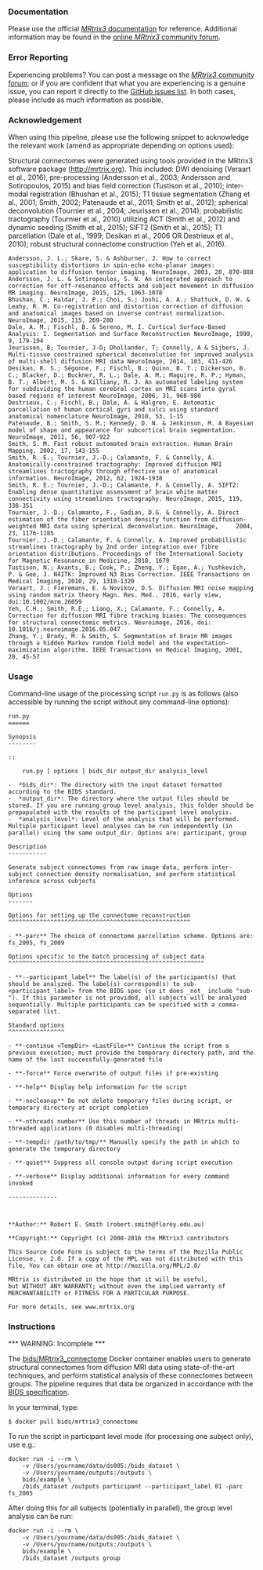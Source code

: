 ### Documentation
Please use the official [*MRtrix3* documentation](http://mrtrix.readthedocs.org) for reference. Additional information may be found in the [online *MRtrix3* community forum](http://community.mrtrix.org).

### Error Reporting
Experiencing problems? You can post a message on the [*MRtrix3* community forum](http://community.mrtrix.org); or if you are confident that what you are experiencing is a genuine issue, you can report it directly to the [GitHub issues list](https://github.com/MRtrix3/mrtrix3/issues). In both cases, please include as much information as possible.

### Acknowledgement
When using this pipeline, please use the following snippet to acknowledge the relevant work (amend as appropriate depending on options used):

Structural connectomes were generated using tools provided in the MRtrix3 software package (http://mrtrix.org). This included: DWI denoising (Veraart et al., 2016), pre-processing (Andersson et al., 2003; Andersson and Sotiropoulos, 2015) and bias field correction (Tustison et al., 2010); inter-modal registration (Bhushan et al., 2015); T1 tissue segmentation (Zhang et al., 2001; Smith, 2002; Patenaude et al., 2011; Smith et al., 2012); spherical deconvolution (Tournier et al., 2004; Jeurissen et al., 2014); probabilistic tractography (Tournier et al., 2010) utilizing ACT (Smith et al., 2012) and dynamic seeding (Smith et al., 2015); SIFT2 (Smith et al., 2015); T1 parcellation (Dale et al., 1999; Desikan et al., 2006 OR Destrieux et al., 2010); robust structural connectome construction (Yeh et al., 2016).

```
Andersson, J. L.; Skare, S. & Ashburner, J. How to correct susceptibility distortions in spin-echo echo-planar images: application to diffusion tensor imaging. NeuroImage, 2003, 20, 870-888
Andersson, J. L. & Sotiropoulos, S. N. An integrated approach to correction for off-resonance effects and subject movement in diffusion MR imaging. NeuroImage, 2015, 125, 1063-1078
Bhushan, C.; Haldar, J. P.; Choi, S.; Joshi, A. A.; Shattuck, D. W. & Leahy, R. M. Co-registration and distortion correction of diffusion and anatomical images based on inverse contrast normalization. NeuroImage, 2015, 115, 269-280
Dale, A. M.; Fischl, B. & Sereno, M. I. Cortical Surface-Based Analysis: I. Segmentation and Surface Reconstruction NeuroImage, 1999, 9, 179-194
Jeurissen, B; Tournier, J-D; Dhollander, T; Connelly, A & Sijbers, J. Multi-tissue constrained spherical deconvolution for improved analysis of multi-shell diffusion MRI data NeuroImage, 2014, 103, 411-426
Desikan, R. S.; Ségonne, F.; Fischl, B.; Quinn, B. T.; Dickerson, B. C.; Blacker, D.; Buckner, R. L.; Dale, A. M.; Maguire, R. P.; Hyman, B. T.; Albert, M. S. & Killiany, R. J. An automated labeling system for subdividing the human cerebral cortex on MRI scans into gyral based regions of interest NeuroImage, 2006, 31, 968-980
Destrieux, C.; Fischl, B.; Dale, A. & Halgren, E. Automatic parcellation of human cortical gyri and sulci using standard anatomical nomenclature NeuroImage, 2010, 53, 1-15
Patenaude, B.; Smith, S. M.; Kennedy, D. N. & Jenkinson, M. A Bayesian model of shape and appearance for subcortical brain segmentation. NeuroImage, 2011, 56, 907-922
Smith, S. M. Fast robust automated brain extraction. Human Brain Mapping, 2002, 17, 143-155
Smith, R. E.; Tournier, J.-D.; Calamante, F. & Connelly, A. Anatomically-constrained tractography: Improved diffusion MRI streamlines tractography through effective use of anatomical information. NeuroImage, 2012, 62, 1924-1938
Smith, R. E.; Tournier, J.-D.; Calamante, F. & Connelly, A. SIFT2: Enabling dense quantitative assessment of brain white matter connectivity using streamlines tractography. NeuroImage, 2015, 119, 338-351
Tournier, J.-D.; Calamante, F., Gadian, D.G. & Connelly, A. Direct estimation of the fiber orientation density function from diffusion-weighted MRI data using spherical deconvolution. NeuroImage,     2004, 23, 1176-1185
Tournier, J.-D.; Calamante, F. & Connelly, A. Improved probabilistic streamlines tractography by 2nd order integration over fibre orientation distributions. Proceedings of the International Society for Magnetic Resonance in Medicine, 2010, 1670
Tustison, N.; Avants, B.; Cook, P.; Zheng, Y.; Egan, A.; Yushkevich, P. & Gee, J. N4ITK: Improved N3 Bias Correction. IEEE Transactions on Medical Imaging, 2010, 29, 1310-1320
Veraart, J.; Fieremans, E. & Novikov, D.S. Diffusion MRI noise mapping using random matrix theory Magn. Res. Med., 2016, early view, doi:10.1002/mrm.26059
Yeh, C.H.; Smith, R.E.; Liang, X.; Calamante, F.; Connelly, A. Correction for diffusion MRI fibre tracking biases: The consequences for structural connectomic metrics. Neuroimage, 2016, doi: 10.1016/j.neuroimage.2016.05.047
Zhang, Y.; Brady, M. & Smith, S. Segmentation of brain MR images through a hidden Markov random field model and the expectation-maximization algorithm. IEEE Transactions on Medical Imaging, 2001, 20, 45-57
```


### Usage

Command-line usage of the processing script `run.py` is as follows (also accessible by running the script without any command-line options):

```
run.py
======

Synopsis
--------

::

    run.py [ options ] bids_dir output_dir analysis_level

-  *bids_dir*: The directory with the input dataset formatted according to the BIDS standard.
-  *output_dir*: The directory where the output files should be stored. If you are running group level analysis, this folder should be prepopulated with the results of the participant level analysis.
-  *analysis_level*: Level of the analysis that will be performed. Multiple participant level analyses can be run independently (in parallel) using the same output_dir. Options are: participant, group

Description
-----------

Generate subject connectomes from raw image data, perform inter-subject connection density normalisation, and perform statistical inference across subjects

Options
-------

Options for setting up the connectome reconstruction
^^^^^^^^^^^^^^^^^^^^^^^^^^^^^^^^^^^^^^^^^^^^^^^^^^^^

- **-parc** The choice of connectome parcellation scheme. Options are: fs_2005, fs_2009

Options specific to the batch processing of subject data
^^^^^^^^^^^^^^^^^^^^^^^^^^^^^^^^^^^^^^^^^^^^^^^^^^^^^^^^

- **--participant_label** The label(s) of the participant(s) that should be analyzed. The label(s) correspond(s) to sub-<participant_label> from the BIDS spec (so it does _not_ include "sub-"). If this parameter is not provided, all subjects will be analyzed sequentially. Multiple participants can be specified with a comma-separated list.

Standard options
^^^^^^^^^^^^^^^^

- **-continue <TempDir> <LastFile>** Continue the script from a previous execution; must provide the temporary directory path, and the name of the last successfully-generated file

- **-force** Force overwrite of output files if pre-existing

- **-help** Display help information for the script

- **-nocleanup** Do not delete temporary files during script, or temporary directory at script completion

- **-nthreads number** Use this number of threads in MRtrix multi-threaded applications (0 disables multi-threading)

- **-tempdir /path/to/tmp/** Manually specify the path in which to generate the temporary directory

- **-quiet** Suppress all console output during script execution

- **-verbose** Display additional information for every command invoked

--------------



**Author:** Robert E. Smith (robert.smith@florey.edu.au)

**Copyright:** Copyright (c) 2008-2016 the MRtrix3 contributors

This Source Code Form is subject to the terms of the Mozilla Public
License, v. 2.0. If a copy of the MPL was not distributed with this
file, You can obtain one at http://mozilla.org/MPL/2.0/

MRtrix is distributed in the hope that it will be useful,
but WITHOUT ANY WARRANTY; without even the implied warranty of
MERCHANTABILITY or FITNESS FOR A PARTICULAR PURPOSE.

For more details, see www.mrtrix.org
```

### Instructions

*** WARNING: Incomplete ***

The [bids/MRtrix3_connectome](https://hub.docker.com/r/bids/mrtrix3_connectome/) Docker container enables users to generate structural connectomes from diffusion MRI data using state-of-the-art techniques, and perform statistical analysis of these connectomes between groups. The pipeline requires that data be organized in accordance with the [BIDS specification](http://bids.neuroimaging.io).

In your terminal, type:
```{bash}
$ docker pull bids/mrtrix3_connectome
```

To run the script in participant level mode (for processing one subject only), use e.g.:

```
docker run -i --rm \
    -v /Users/yourname/data/ds005:/bids_dataset \
    -v /Users/yourname/outputs:/outputs \
    bids/example \
    /bids_dataset /outputs participant --participant_label 01 -parc fs_2005
```

After doing this for all subjects (potentially in parallel), the group level analysis can be run:

```
docker run -i --rm \
    -v /Users/yourname/data/ds005:/bids_dataset \
    -v /Users/yourname/outputs:/outputs \
    bids/example \
    /bids_dataset /outputs group
```